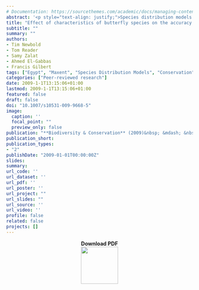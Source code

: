 ```yaml
---
# Documentation: https://sourcethemes.com/academic/docs/managing-content/
abstract: '<p style="text-align: justify;">Species distribution models show great promise as tools for conservation ecology. However, their accuracy has been shown to vary widely among taxa. There is some evidence that this variation is partly owing to ecological differences among species, which make them more or less easy to model. Here we test the effect of five characteristics of Egyptian butterfly species on the accuracy of distribution models, the first such comparison for butterflies in an arid environment. Unlike most previous studies, we perform independent contrasts to control for species relatedness. We show that range size, both globally and locally, has a negative effect on model accuracy. The results shed light on causes of variation in distribution model accuracy among species, and hence have relevance to practitioners using species distribution models in conservation decision making.</p>'
title: "Effect of characteristics of butterfly species on the accuracy of distribution models in an arid environment"
subtitle: ""
summary: ""
authors:
- Tim Newbold
- Tom Reader
- Samy Zalat
- Ahmed El-Gabbas
- Francis Gilbert
tags: ["Egypt", "Maxent", "Species Distribution Models", "Conservation", "Butterflies"]
categories: ["Peer-reviewed research"]
date: 2009-1-1T13:15:06+01:00
lastmod: 2009-1-1T13:15:06+01:00
featured: false
draft: false
doi: "10.1007/s10531-009-9668-5"
image:
  caption: ''
  focal_point: ""
  preview_only: false
publication: "**Biodiversity & Conservation** (2009)&nbsp; &mdash; &nbsp;18: 3629-41"
publication_short:
publication_types:
- "2"
publishDate: "2009-01-01T00:00:00Z"
slides:
summary:
url_code: ''
url_dataset: ''
url_pdf: ''
url_poster: ''
url_project: ""
url_slides: ""
url_source: ''
url_video: ''
profile: false
related: false
projects: []
---
```


<p align="center">
<b>Download PDF</b><br><a href="/Publications/Newbold_etal_2009_BiodiversConserv.pdf" onclick="return confirmSubmit()" oncontextmenu="return false;" target="_blank" title="Download PDF of the paper"><img src="/img/PDF.png" width="100" height="100"></a>
</p>
<div style="display: none">
Tim Newbold, Tom Reader, Samy Zalat, Ahmed El-Gabbas & Francis Gilbert 2009<br>
Effect of characteristics of butterfly species on the accuracy of distribution models in an arid environment<br>
Biodiversity & Conservation 18: 3629-41.<br>
10.1007/s10531-009-9668-5<br>
Species distribution models show great promise as tools for conservation ecology. However, their accuracy has been shown to vary widely among taxa. There is some evidence that this variation is partly owing to ecological differences among species,
which make them more or less easy to model. Here we test the effect of five characteristics of Egyptian butterfly species on the accuracy of distribution models, the first such comparison for butterflies in an arid environment. Unlike most
previous studies, we perform independent contrasts to control for species relatedness. We show that range size, both globally and locally, has a negative effect on model accuracy. The results shed light on causes of variation in distribution model
accuracy among species, and hence have relevance to practitioners using species distribution models in conservation decision making. <br>
Species distribution models have great potential to aid conservation efforts, allowing ecologists to predict species distributions over a large area, using incomplete data on species occurrence combined with maps of environmental variables,
describing climate, habitat and topography (Wintle et al. 2005). Many studies have compared the accuracy of predictions made by different modelling techniques, often finding that many techniques perform similarly well (Elith et al. 2006; Hernandez
et al. 2006; Phillips et al. 2006). In fact, there may be more variation in model accuracy among species than among modelling techniques (Berg et al. 2004; Elith et al. 2006). As a result, whether the characteristics of species affect the accuracy
of distribution models is a question that is receiving increasing attention in the literature. <br>
The breadth of a species’s niche has often been considered when trying to explain differences in model accuracy among species. Studies have found that species with narrow, well-defined niches are better modelled than those with broader niches
(Boone and Krohn 1999; Pearce et al. 2001; Kadmon et al. 2003; Berg et al. 2004) and that models for specialist species are generally more accurate than models for generalists (Hepinstall et al. 2002; Segurado and Araújo 2004; Elith et al. 2006).
Species with narrow niches generally have better-defined climate and habitat requirements, which are easier to model (Kadmon et al. 2003). Other studies have shown that the breadth of a species’ niche relative to the environmental conditions found
in the study area as a whole influences model accuracy more than the breadth of a species’ niche per se (Seoane et al. 2005; Hernandez et al. 2006). More marginal species (those that have niches furthest from the average conditions of the study
area) have also been shown to be modelled more accurately than less marginal species, probably for similar reasons (Luoto et al. 2005; Seoane et al. 2005; Carrascal et al. 2006; Hernandez et al. 2006). We might expect therefore that the accuracy
of species distribution models will decrease with increasing niche breadth or habitat tolerance. <br>
Models for species that have narrow distributions in geographical space have also been found to be more accurate than models for species with larger distributions (Stockwell and Peterson 2002; Brotons et al. 2004; Segurado and Araújo 2004;
Hernandez et al. 2006). This may be related to the effect of niche width, with smaller range size being associated with better-defined habitat requirements (Brotons et al. 2004; Hernandez et al. 2006). Alternatively, populations of species with
larger ranges may show local adaptation to different environmental conditions, decreasing the accuracy of models that consider all populations together (Stockwell and Peterson 2002; Brotons et al. 2004). Similarly, McPherson and Jetz (2007) found
that endemic species were modelled more accurately than non-endemic species; this effect may be related to the effects of local range size and niche breadth or may be because the environmental gradients inhabited are incompletely sampled in the
case of non-endemics (McPherson and Jetz 2007). Overall, we expect species with smaller range sizes, both on local and regional scales, to be modelled more accurately than species with larger ranges. Tests of the effect of range size on model
accuracy may be confounded by statistical artefacts. The AUC statistic is a common measure of the accuracy of species distribution models and has been used in many of the studies reviewed here. However, it may be biassed in favour of species with
narrow ranges (Lobo et al. 2008). <br>
Only a few studies have considered the effect of migratory behaviour on the accuracy of distribution models. All such studies have focused on birds, most finding that models for migratory species were poorer than models for non-migratory species
(Pearce et al. 2001; McPherson and Jetz 2007), probably because the distributions of migratory species are determined by environmental conditions at very specific times of the year (McPherson and Jetz 2007). Conversely, Stockwell and Peterson
(2002) found no difference in model accuracy between migratory and non-migratory species, and Mitchell et al. (2001) found that models for migratory bird species were better than models for resident species. No previous study has compared model
accuracy between migratory and non-migratory butterfly species. Pöyry et al. (2008) showed that more mobile butterfly species were better modelled than less mobile species, probably because more mobile species can expand their ranges into
uninhabited areas more easily and hence occupy a greater proportion of the suitable habitat than less mobile species (but see Pearce et al. 2001). We expect distribution models to be more accurate for resident butterfly species than for migratory
species. <br>
There is evidence that both sample size and prevalence (the relative number of presence and absence records) affect the accuracy of distribution models (Manel et al. 1999; Stockwell and Peterson 2002; Brotons et al. 2004; Luoto et al. 2005; Seoane
et al. 2005). Therefore, it is important to account for these factors when comparing model accuracy among species (Karl et al. 2002; Huntley et al. 2004; McPherson et al. 2004). Reported effects of prevalence on model accuracy have been mixed,
including both positive and negative relationships (Luoto et al. 2005; Brotons et al. 2004), but we expect model accuracy to increase with sample size. <br>
Some authors have demonstrated evolutionary conservatism of ecological niches (Peterson et al. 1999). Furthermore, there may be a substantial heritability in many of the characteristics of species used to explain differences in model accuracy,
particularly range size (Jablonski 1987; Hunt et al. 2005; Beck et al. 2006; but see Webb and Gaston 2003). However, to date, only one study has controlled for phylogeny when investigating differences in distribution model accuracy among species
(Pöyry et al. 2008). In this case, incorporating phylogeny did not affect the results, but this may not be true for other taxonomic groups, regions or characteristics of species. <br>
In this study, we test the effect of five characteristics of species (local range size, global range size, migratory behaviour, host-plant specialisation and habitat tolerance) on the accuracy of distribution models for butterflies in Egypt,
controlling for the potentially confounding effects of sample size and prevalence on model accuracy. Two separate measures of model accuracy were used to minimise the impact of statistical bias on our conclusions. We also control for the influence
of species relatedness using independent contrasts. <br>
Materials and methods <br>
Data describing the occurrence of 59 butterfly species in Egypt were compiled as part of Egypt’s BioMAP project (Gilbert and Zalat 2007). The species data were collected between 1829 and 2006, but most records date from the 20th Century (Newbold
et al. 2009). We used five environmental variables as predictors: four principal components, which describe altitude and 19 bioclimatic variables from WorldClim (Hijmans et al. 2005), and a categorical land cover variable based on AVHRR satellite
data (Hansen et al. 2000). Land cover is classified into 13 categories globally—needleleaf evergreen forest, broadleaf evergreen forest, needleleaf deciduous forest, broadleaf deciduous forest, mixed forest, woodland, wooded grassland, closed
shrubland, open shrubland, grassland, cropland, bare ground, and urban areas (Hansen et al. 2000)—eight of which are found in Egypt. All variables had a resolution of 30 arc seconds (~1 km). <br>
Models were built with Maxent Version 2.3 (Phillips et al. 2006). We generated distribution models for 40 species with at least eight occurrence records. The datasets for each species were divided randomly, with half the records used for model
building and half for model evaluation. For each species we built ten models, using different subsets of the data to build and evaluate each. <br>
We initially evaluated the models using the area under the receiver operating characteristic curve (AUC). AUC values were calculated using the trapezoid method (Pearce and Ferrier 2000a). Its calculation requires both presence and absence records.
We generated 2,500 pseudo-absences, randomly situated in grid cells with no recorded occurrence of a given species. The AUC statistic may be sensitive to the extent of the study area and the proportion of this area that the species inhabits. As an
additional evaluation of model performance, we fitted a generalised linear model (GLM) with binomial errors using the presences and pseudo-absences reserved for model evaluation as the dependent variable and the model predicted probability of
occurrence at these sites as a single independent variable. The deviance explained by this model was used as a measure of model accuracy. Negative values indicate negative relationships between model predicted probability and observed occurrence.
AUC values and deviances explained were averaged across all ten model runs for each species. <br>
We considered six characteristics of species that may affect the accuracy of distribution models: (1) the mean number of presence records used in the ten model runs; (2) whether the species is a migrant, partial migrant or resident in Egypt; (3)
whether the species is a specialist or generalist in terms of the host plants it uses; (4) the species’ inhabited range size within Egypt; (5) its global range size (endemic, near-endemic, restricted-range, narrowly distributed or widespread); and
(6) its habitat tolerance. Migratory behaviour data were taken from Gilbert and Zalat (2007). Species were defined as specialists if their host plants are confined to one genus and as generalists otherwise, according to Gilbert and Zalat (2007).
Maxent outputs a cumulative predicted probability of occurrence for each model between 0 and 100. The mean proportion of grid cells with a predicted value of greater than 50 (averaged across the ten model runs for each species) was used as an
index of range size within Egypt. Global range size followed the classifications used in Gilbert and Zalat (2007). The breadth of a species’ habitat tolerance was estimated as the number of land cover categories into which recorded species
occurrences fell into. <br>
The results of cross-species comparisons may be confounded by an effect of species relatedness on their niches and on the species characteristics considered. To control for this we calculated independent contrasts for both measures of model
accuracy and all six characteristics of species (Harvey and Pagel 1991). One species characteristic (migratory behaviour) was a categorical variable with more than two categories, so we reclassified it into a series of binary variables, one for
each category of the original variable. A phylogenetic topology was generated based on published studies (Pieridae: Pollock et al. 1998; Braby et al. 2006; Lycaenidae: Pierce et al. 2002; Pech et al. 2004; Nymphalidae: Brower 2000; Wahlberg et al.
2003; Freitas and Brown 2004; All groups: García-Barros 2000; Wahlberg et al. 2005). In the absence of data describing branch lengths, all branches were assigned a length of one, assuming punctuational evolution (Bro-Jørgensen 2007). We inserted
small branches of length 0.0001 in to polytomous clades. The phylogenetic tree was constructed in TreeView 1.6.6 (Page 1996) and modified using Mesquite 1.12 (Maddison and Maddison 2007). The independent contrasts were calculated using Compare
Version 4.6b (Martins 2004). <br>
Statistical analysis <br>
We arc-sin transformed model-accuracy measures (both AUC values and deviance explained) to meet assumptions of normality where appropriate. The effects of species characteristics on model accuracy were assessed using analyses of covariance; these
analyses took AUC values and deviances explained by the models as the dependent variables, respectively. The six species characteristics were considered as independent variables. Preliminary analysis suggested that two-way interactions did not
have a significant effect on model accuracy, so these were excluded from the final analyses. <br>
We used a model selection method based on the approach recommended by Burnham and Anderson (2002). First, we built a global model with all six terms, and candidate models with every combination of terms. AIC scores were extracted for each model
and the difference between a model’s AIC value and the lowest value of all models (the AIC difference, Δi) was calculated. Model weight was calculated using the following formula (Burnham and Anderson 2002): <br>
where Δi is the AIC difference of the model in question and Δrs are the AIC differences of the other models. The relative importance of each variable was assessed by summing the AIC weights of all candidate models containing it (Burnham and
Anderson 2002), hereafter referred to as the ‘sum of AIC weights’. To test the effect of including species with very small numbers of presence records on the conclusions drawn, we repeated the same analyses considering only the 22 species with
more than 20 unique presence records. <br>
Relationships among independent contrasts for model accuracy measures and species characteristics were analysed using Pearson’s correlation tests. <br>
All statistical tests were carried out in SPSS Version 15.0 and R Version 2.6.1 (R Development Core Team 2004). <br>
Results <br>
Models were generally accurate, attaining a mean AUC value of 0.83 ± 0.015 and explained a mean deviance in species occurrence of 23.31 ± 2.98. Predicted range size within Egypt had a strong negative effect on model performance, using both AUC
values (sum of AIC weights = 0.921; Table 1; Fig. 1a) and deviances explained by the models (sum of AIC weights = 0.997; Table 2; Fig. 1b) as measures of model accuracy. World range also had a strong negative effect on model accuracy, measured
using both AUC values (sum of AIC weights = 0.733; Table 1; Fig. 1c) and the deviance explained by the models (sum of AIC weights = 0.988; Table 2; Fig. 1d). World range and range within Egypt did not correlate significantly with one another
(Spearman rank correlation: rs = 0.120, n = 40, P > 0.05). There was limited support for an effect on model accuracy of the number of presence records used to build models (sum of AIC weights = 0.347 and 0.453, for AUC values and deviances
explained by models, respectively), migratory behaviour (sum of AIC weights = 0.382 and 0.224), host-plant specificity (sum of AIC weights = 0.316 and 0.318) or habitat tolerance (sum of AIC weights = 0.302 and 0.411). Considering only species
with more than 20 unique presence records did not qualitatively alter the results, although migratory behaviour appeared to be a more important determinant of model accuracy in these analyses (Tables 3, 4 in Appendix). <br>
Results of a set of general linear models testing the effect of species characteristics on the accuracy of species distribution models for 40 Egyptian butterfly species, measured using the AUC statistic <br>
Characteristics tested were: the number of presence records used to build models (P), migratory behaviour (M), host-plant specificity (S), predicted range size in Egypt (R), world range size (W) and habitat tolerance (H). Candidate models were
built with every possible combination of terms. These models were compared using the approach recommended by Burnham and Anderson (2002), by calculating AIC values for each model, the difference between the AIC for a model and the minimum AIC for
all models (Δi), and model weights based on these values. We only present the best models (Δi ≤ 2) here <br>
Effect of species characteristics on model accuracy. Accuracy was measured using both the AUC statistic and the deviance explained by the models. Species characteristics that had a significant effect on model accuracy are shown: predicted range
within Egypt (a, b) and world range (c, d). With the exception of the effect of predicted range size within Egypt on AUC scores, all relationships remained significant after accounting for species relatedness using independent contrasts <br>
Results of a set of general linear models testing the effect of species characteristics on the accuracy of species distribution models for 40 Egyptian butterfly species, measured as the deviance explained by the models <br>
Characteristics tested were: the number of presence records used to build models (P), migratory behaviour (M), host-plant specificity (S), predicted range size in Egypt (R), world range size (W) and habitat tolerance (H). Candidate models were
built with every possible combination of terms. These models were compared using the approach recommended by Burnham and Anderson (2002), by calculating AIC values for each model, the difference between the AIC for a model and the minimum AIC for
all models (Δi), and model weights based on these values. We only present the best models (Δi ≤ 2) here <br>
When species relatedness was accounted for using independent contrasts, world range still showed a significant negative relationship with model accuracy, estimated using both AUC (rp = −0.323, N = 39, P = 0.045) and deviance explained by the
models (rp = −0.478, N = 39, P = 0.002). Predicted range within Egypt showed a significant negative relationship with deviance explained by the models (rp = −0.394, N = 39, P = 0.013), but not with average AUC score (rp = −0.110, N = 39, P =
0.506). All other characteristics tested did not have a significant effect on model accuracy after accounting for the relatedness of species (−0.241 ≤ rp ≤ 0.172, N = 39, P > 0.05). <br>
Discussion <br>
Our results confirm that characteristics of species can strongly affect model accuracy, although the factors considered explained a relatively small proportion of the variation in accuracy measures. Of the six characteristics that we tested, two
had consistent significant effects on model performance. Disentangling causal mechanisms for patterns such as these is difficult because range size shows relationships with abundance and occupancy (Gaston et al. 2000), and also with ecological
characteristics of species, such as dispersal ability and niche breadth (Beck and Kitching 2007). However, our results are consistent with hypothesised relationships between range size and the accuracy of distribution models. <br>
Species with large local range sizes had less accurate models than those with small range sizes. This is consistent with the results of other studies (Stockwell and Peterson 2002; Brotons et al. 2004; Segurado and Araújo 2004; Hernandez et al.
2006). Species with small ranges included both desert species and species inhabiting the Nile Valley and Delta, thus the effect of range size was not an artefact of certain habitats containing better-modelled species. Some authors have suggested
that species with smaller ranges have better-defined habitat requirements, making them easier to model (Brotons et al. 2004; Hernandez et al. 2006). However, contrary to the findings of other studies (Boone and Krohn 1999; Pearce et al. 2001;
Kadmon et al. 2003; Berg et al. 2004), we found no evidence of an effect of habitat tolerance on the accuracy of species distribution models. A similar study to our own, comparing model accuracy among butterfly species in a temperate environment
(Pöyry et al. 2008), also found no effect of niche breadth. Therefore, it would seem that other characteristics of butterfly species may be more important in determining the accuracy of butterfly distribution models, or that aspects of niche
breadth that determine model accuracy are not captured by the measures used. <br>
It has been suggested that the AUC statistic may be biased in favour of species that occupy a small proportion of the study area (Lobo et al. 2008), which may explain the existence of negative relationships between range size and model accuracy.
However, in our study, the effect of range size was the same for two independent measures of model accuracy, suggesting that the relationship was not an artefact associated with use of the AUC statistic. More generally, the use of pseudo-absences
may affect measures of model accuracy (VanDer Wal et al. 2009) and thus relationships between range size and model accuracy. However, we found a strong effect of both global and local range size on model accuracy. While the effect of local range
size may be affected by statistical artefacts, the effect of global range size should not. <br>
Species with larger ranges may be modelled less accurately because the study area contains discrete populations that show different responses to the environment (Stockwell and Peterson 2002; Brotons et al. 2004). Although some studies suggest that
niches are highly evolutionarily conserved (Peterson et al. 1999), others have found that organisms can adapt their niches very rapidly in certain situations (Knouft et al. 2006). The existence of different populations within species that respond
differently to the environment is certainly possible in our study; at least two butterfly species (Carcharodus stauderi and Spialia doris) are known to be represented by two sub-species in Egypt (Gilbert and Zalat 2007). Furthermore, the Nile
River, Suez Canal and the mountains of the Eastern and Sinai Deserts may present dispersal barriers for some species, causing isolation of populations. <br>
Global range size also had a strong effect on the accuracy of our models. Predictions for endemic, near-endemic and restricted-range species were better than those for more widespread species. This has been shown before for birds (McPherson and
Jetz 2007), and recently for butterflies (Marmion et al. 2008). It has been suggested that endemic species are modelled more accurately because the environmental gradients that they inhabit have been completely sampled, whereas only part of the
total inhabited environmental space is sampled for non-endemics (McPherson and Jetz 2007). Alternatively, the effect of global range may be brought about by similar mechanisms to the effect of local range size, i.e. larger-ranged species having
locally-adapted populations (e.g. Stockwell and Peterson 2002) or having broader habitat requirements that are more difficult to model (e.g. Hernandez et al. 2006). <br>
Previous studies have suggested that the distributions of specialist species are better modelled than those of generalist species (Hepinstall et al. 2002; Segurado and Araújo 2004; Elith et al. 2006). Ours is the first study to test for this
effect in butterflies, and we find little evidence that specialists and generalists differ in the accuracy of their distribution models. Butterflies are dependent on certain plant species as host plants and the distribution of these plants can
strongly affect the distribution of the butterflies (Araújo and Luoto 2007, but see Quinn et al. 1998). Therefore, it may be the identity, rather than the number, of host plants that affects the accuracy of butterfly distribution models. If the
distribution of a butterfly’s host plant is largely determined by climate and habitat, then we might expect that a model for the butterfly that is based on climate and habitat variables will be more accurate than if the host-plant’s distribution
is determined by other factors. <br>
Few studies have considered the effect of migratory behaviour on the accuracy of species distribution models and these have focused on bird species, generally finding that migrant species are modelled less accurately than resident species (Pearce
et al. 2001; McPherson and Jetz 2007). If anything, partial migrants had the least accurate models in this study. One possible explanation is that the distributions of both residents and migrants are strongly determined by environmental variables,
but that each responds slightly differently to those variables. If partially-migratory species consist of separate populations of migrants and residents, then their distribution models will be less accurate than species that are entirely migratory
or entirely resident and respond consistently to the environmental variables. Given the weak trend suggested in our data, more work is needed to explore this phenomenon further. <br>
Several authors have reported a significant effect of sample size on model accuracy (Pearce and Ferrier 2000b; Stockwell and Peterson 2002; Phillips et al. 2004; Hernandez et al. 2006), although this effect has been shown to vary among modelling
techniques. In this study we used Maxent to build our models and found no relationship between sample size and model performance. This supports the results of other studies that have shown that Maxent is generally robust to variation in sample
size and that it produces accurate predictions even with very small samples (e.g. Hernandez et al. 2008). Most studies of the effects of sample size on model performance (Pearce and Ferrier 2000b; Stockwell and Peterson 2002; Phillips et al. 2004;
Hernandez et al. 2006) have experimentally altered sample sizes for one species. We tested the effect of the available sample size across many species. It may be that the completeness of sampling with respect to the environmental gradients rather
than sample size alone is most important in determining model accuracy, although Kadmon et al. (2003) found that distribution-model accuracy decreased with the completeness of sampling with respect to climatic gradients. <br>
It is important to account for the effect of species relatedness in comparisons of models across species; otherwise, false conclusions may be drawn regarding the effect of some species characteristics on model accuracy, as is the case in other
comparative studies (e.g. Harvey and Pagel 1991). Although accounting for species relatedness had no effect on the conclusions of this study, species distributions, and also some of the species characteristics tested, are known to be
evolutionarily conserved (Jablonski 1987; Peterson et al. 1999; Hunt et al. 2005). <br>
The results have important consequences, both for species distribution modelling itself and for conservation biology more generally. It is important to understand why models for different species perform differently before using them to make
conservation decisions. This is the first test of differences in accuracy among distribution models of butterflies in an arid environment. The results are generally consistent with those of similar studies of butterflies in other parts of the
world, although we present the first test of the effects of migratory behaviour and host-plant specialism on the accuracy of models for butterfly species. It is important to note that the factors that determine species distributions vary according
to the scale of analysis (Whittaker et al. 2001), and thus the characteristics of species that affect distribution-model accuracy may also differ. We also emphasise that it is important to control for phylogeny when conducting cross-species
comparisons like this one. Although there was substantial variation among species in model accuracy, accurate models were produced for many species, confirming the value of such models in conservation ecology. <br>
Acknowledgments <br>
We thank Italian Cooperation (Debt Swap) for funding the BioMAP Project, Dr. Mustafa Fouda (Director of the Nature Conservation Sector, EEAA) for facilities and comments on the work, all the BioMAP staff (Ahmed Yakoub, Alaa Awad, Muhammed Sherif,
Shama Omran, Shaimaa Esa, Yasmin Safwat, Nahla Ahmed, Esraa Sabre), Dr. Abd El Aal Attia for help during dataset preparation and preliminary analysis. Two anonymous reviewers made valuable comments on an earlier draft of this paper. This work was
supported by the Natural Environment Research Council (grant number NER/S/A/2006/14170). <br>
To check that our conclusions were not biased by including species with very small numbers of presence records, we repeated the analyses of the effect of characteristics of species on distribution model accuracy, considering only species with at
least 20 unique presence records. See Tables 3 and 4. <br>
Results of a set of general linear models testing the effect of species characteristics on the accuracy of species distribution models for 22 Egyptian butterfly species with at least 20 unique presence records, measured using the AUC statistic <br>
Characteristics tested were: the number of presence records used to build models (P), migratory behaviour (M), host-plant specificity (S), predicted range size in Egypt (R), world range size (W) and habitat tolerance (H). Candidate models were
built with every possible combination of terms. These models were compared using the approach recommended by Burnham and Anderson (2002), by calculating AIC values for each model, the difference between the AIC for a model and the minimum AIC for
all models (Δi), and model weights based on these values. We only present the best models (Δi ≤ 2) here <br>
Results of a set of general linear models testing the effect of species characteristics on the accuracy of species distribution models for 22 Egyptian butterfly species with at least 20 unique presence records, measured as the deviance explained
by the models <br>
Characteristics tested were: the number of presence records used to build models (P), migratory behaviour (M), host-plant specificity (S), predicted range size in Egypt (R), world range size (W) and habitat tolerance (H). Candidate models were
built with every possible combination of terms. These models were compared using the approach recommended by Burnham and Anderson (2002), by calculating AIC values for each model, the difference between the AIC for a model and the minimum AIC for
all models (Δi), and model weights based on these values. We only present the best models (Δi ≤ 2) here <br>
</div>
